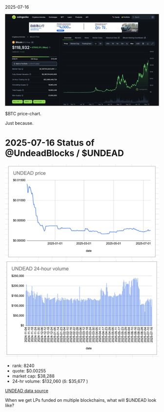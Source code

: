 2025-07-16

![$BTC price-chart](imgs/01-btc.png)

$BTC price-chart.

Just because.
# 2025-07-16 Status of @UndeadBlocks / $UNDEAD 

![$UNDEAD rank](imgs/02a-rank.png) 
![$UNDEAD quote](imgs/02b-quote.png) 
![$UNDEAD market captalization](imgs/02c-cap.png) 
![$UNDEAD 24-hour volume](imgs/02d-vol.png) 

* rank: 8240 
* quote: $0.00255 
* market cap: $38,288 
* 24-hr volume: $132,060 (δ: $35,677 ) 


[UNDEAD data source](https://www.coingecko.com/en/coins/undead-blocks) 



When we get LPs funded on multiple blockchains, what will $UNDEAD look like? 

